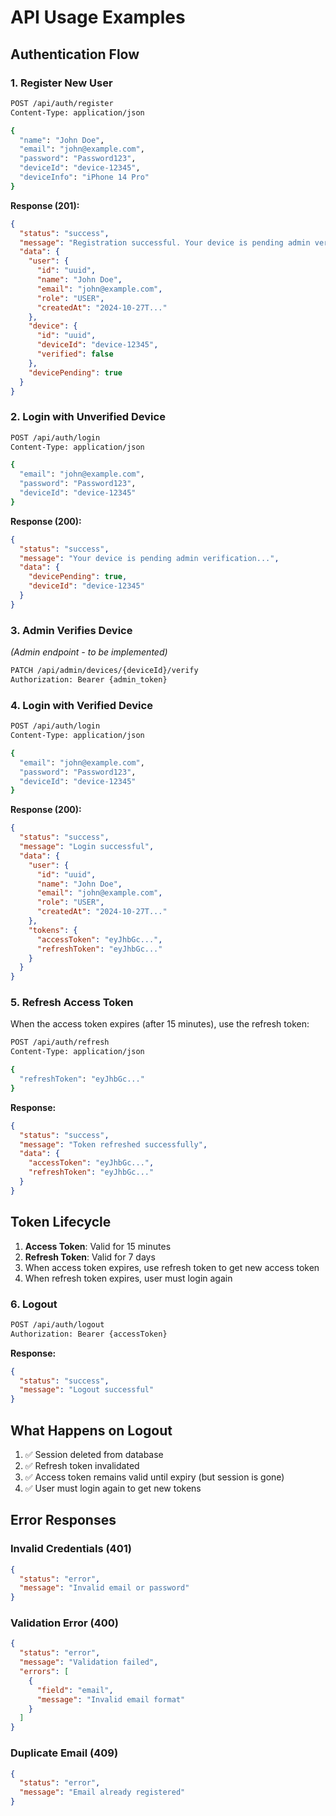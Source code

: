 # API Usage Examples

## Authentication Flow

### 1. Register New User

```bash
POST /api/auth/register
Content-Type: application/json

{
  "name": "John Doe",
  "email": "john@example.com",
  "password": "Password123",
  "deviceId": "device-12345",
  "deviceInfo": "iPhone 14 Pro"
}
```

**Response (201):**

```json
{
  "status": "success",
  "message": "Registration successful. Your device is pending admin verification.",
  "data": {
    "user": {
      "id": "uuid",
      "name": "John Doe",
      "email": "john@example.com",
      "role": "USER",
      "createdAt": "2024-10-27T..."
    },
    "device": {
      "id": "uuid",
      "deviceId": "device-12345",
      "verified": false
    },
    "devicePending": true
  }
}
```

### 2. Login with Unverified Device

```bash
POST /api/auth/login
Content-Type: application/json

{
  "email": "john@example.com",
  "password": "Password123",
  "deviceId": "device-12345"
}
```

**Response (200):**

```json
{
  "status": "success",
  "message": "Your device is pending admin verification...",
  "data": {
    "devicePending": true,
    "deviceId": "device-12345"
  }
}
```

### 3. Admin Verifies Device

_(Admin endpoint - to be implemented)_

```bash
PATCH /api/admin/devices/{deviceId}/verify
Authorization: Bearer {admin_token}
```

### 4. Login with Verified Device

```bash
POST /api/auth/login
Content-Type: application/json

{
  "email": "john@example.com",
  "password": "Password123",
  "deviceId": "device-12345"
}
```

**Response (200):**

```json
{
  "status": "success",
  "message": "Login successful",
  "data": {
    "user": {
      "id": "uuid",
      "name": "John Doe",
      "email": "john@example.com",
      "role": "USER",
      "createdAt": "2024-10-27T..."
    },
    "tokens": {
      "accessToken": "eyJhbGc...",
      "refreshToken": "eyJhbGc..."
    }
  }
}
```

### 5. Refresh Access Token

When the access token expires (after 15 minutes), use the refresh token:

```bash
POST /api/auth/refresh
Content-Type: application/json

{
  "refreshToken": "eyJhbGc..."
}
```

**Response:**

```json
{
  "status": "success",
  "message": "Token refreshed successfully",
  "data": {
    "accessToken": "eyJhbGc...",
    "refreshToken": "eyJhbGc..."
  }
}
```

## Token Lifecycle

1. **Access Token**: Valid for 15 minutes
2. **Refresh Token**: Valid for 7 days
3. When access token expires, use refresh token to get new access token
4. When refresh token expires, user must login again

### 6. Logout

```bash
POST /api/auth/logout
Authorization: Bearer {accessToken}
```

**Response:**

```json
{
  "status": "success",
  "message": "Logout successful"
}
```

## What Happens on Logout

1. ✅ Session deleted from database
2. ✅ Refresh token invalidated
3. ✅ Access token remains valid until expiry (but session is gone)
4. ✅ User must login again to get new tokens

## Error Responses

### Invalid Credentials (401)

```json
{
  "status": "error",
  "message": "Invalid email or password"
}
```

### Validation Error (400)

```json
{
  "status": "error",
  "message": "Validation failed",
  "errors": [
    {
      "field": "email",
      "message": "Invalid email format"
    }
  ]
}
```

### Duplicate Email (409)

```json
{
  "status": "error",
  "message": "Email already registered"
}
```
